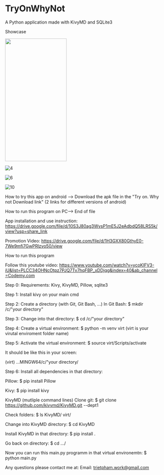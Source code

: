 # TryOnWhyNot
A Python application made with KivyMD and SQLite3

Showcase

<img src="https://camo.githubusercontent.com/..." data-canonical-src="https://gyazo.com/eb5c5741b6a9a16c692170a41a49c858.png" width="200" height="400" />

![4](https://user-images.githubusercontent.com/122665327/217309038-28daca3c-65fd-4b38-a755-441b1df8ac99.jpg)


![6](https://user-images.githubusercontent.com/122665327/217309166-bb147def-a7af-4840-9680-7f7ca1ecd568.jpg)

![10](https://user-images.githubusercontent.com/122665327/217309268-f73b9c14-9ec5-4c6d-b3b8-924544867cb7.jpg)

How to try this app on android --> Download the apk file in the "Try on. Why not Download link" (2 links for different versions of android)

How to run this program on PC--> End of file

App installation and use instruction:
https://drive.google.com/file/d/10S3J80ag3WvsP1mE5J2eAdbdQ58LRS5k/view?usp=share_link

Promotion Video:
https://drive.google.com/file/d/1H3GXX80GthyE0-7We9mfi7GwPRlzvo50/view

How to run this program

Follow this youtube video:
https://www.youtube.com/watch?v=ycoKlFV3-iU&list=PLCC34OHNcOtpz7PJQ7Tv7hqFBP_xDDjqg&index=40&ab_channel=Codemy.com

Step 0:
Requirements: Kivy, KivyMD, Pillow, sqlite3

Step 1:
Install kivy on your main cmd

Step 2:
Create a directory (with Git, Git Bash, ...)
In Git Bash:
$ mkdir /c/"your directory"

Step 3:
Change into that directory:
$ cd /c/"your directory"

Step 4:
Create a virtual environment:
$ python -m venv virt 
(virt is your virutal enviroment folder name)

Step 5:
Activate the virtual environment:
$ source virt/Scripts/activate

It should be like this in your screen:

(virt)
...MINGW64/c/"your directory/

Step 6:
Install all dependencies in that directory:

Pillow:
$ pip install Pillow

Kivy:
$ pip install kivy

KivyMD (mutliple command lines)
Clone git:
$ git clone https://github.com/kivymd/KivyMD.git --dept1

Check folders:
$ ls
KivyMD/ virt/

Change into KivyMD directory:
$ cd KivyMD

Install KivyMD in that directory:
$ pip install .

Go back on directory:
$ cd .../

Now you can run this main.py programm in that virtual environemtn:
$ python main.py

Any questions please contact me at:
Email: trietpham.work@gmail.com



